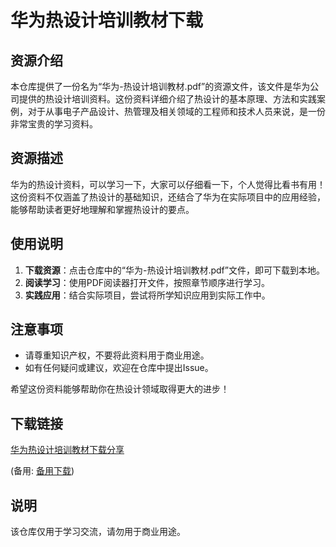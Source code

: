 # 华为热设计培训教材下载

## 资源介绍

本仓库提供了一份名为“华为-热设计培训教材.pdf”的资源文件，该文件是华为公司提供的热设计培训资料。这份资料详细介绍了热设计的基本原理、方法和实践案例，对于从事电子产品设计、热管理及相关领域的工程师和技术人员来说，是一份非常宝贵的学习资料。

## 资源描述

华为的热设计资料，可以学习一下，大家可以仔细看一下，个人觉得比看书有用！这份资料不仅涵盖了热设计的基础知识，还结合了华为在实际项目中的应用经验，能够帮助读者更好地理解和掌握热设计的要点。

## 使用说明

1. **下载资源**：点击仓库中的“华为-热设计培训教材.pdf”文件，即可下载到本地。
2. **阅读学习**：使用PDF阅读器打开文件，按照章节顺序进行学习。
3. **实践应用**：结合实际项目，尝试将所学知识应用到实际工作中。

## 注意事项

- 请尊重知识产权，不要将此资料用于商业用途。
- 如有任何疑问或建议，欢迎在仓库中提出Issue。

希望这份资料能够帮助你在热设计领域取得更大的进步！

## 下载链接
[华为热设计培训教材下载分享](https://pan.quark.cn/s/c8252917b9d6) 

(备用: [备用下载](https://pan.baidu.com/s/1oUnHqmt7x3eD1McdvXPGqw?pwd=1234))

## 说明

该仓库仅用于学习交流，请勿用于商业用途。
